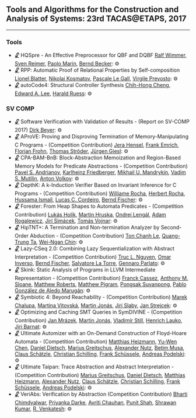 ## Tools and Algorithms for the Construction and Analysis of Systems: 23rd TACAS@ETAPS, 2017
---
### Tools
-	[🔓](https://doi.org/10.1007/978-3-662-54577-5_21) HQSpre - An Effective Preprocessor for QBF and DQBF
	[Ralf Wimmer](https://dblp.org/pid/80/5500.html), [Sven Reimer](https://dblp.org/pid/03/10054.html), [Paolo Marin](https://dblp.org/pid/53/7137.html), [Bernd Becker](https://dblp.org/pid/b/BerndBecker.html):
	⚙️
-	[🔓](https://doi.org/10.1007/978-3-662-54577-5_22) RPP: Automatic Proof of Relational Properties by Self-composition
	[Lionel Blatter](https://dblp.org/pid/182/2042.html), [Nikolai Kosmatov](https://dblp.org/pid/98/3847.html), [Pascale Le Gall](https://dblp.org/pid/31/1845.html), [Virgile Prevosto](https://dblp.org/pid/05/1744.html):
	⚙️
-	[🔓](https://doi.org/10.1007/978-3-662-54577-5_23) autoCode4: Structural Controller Synthesis
	[Chih-Hong Cheng](https://dblp.org/pid/64/3701.html), [Edward A. Lee](https://dblp.org/pid/83/846.html), [Harald Ruess](https://dblp.org/pid/28/800.html):
	⚙️
### SV COMP
-	[🔓](https://doi.org/10.1007/978-3-662-54580-5_20) Software Verification with Validation of Results - (Report on SV-COMP 2017)
	[Dirk Beyer](https://dblp.org/pid/b/DirkBeyer1.html):
	⚙️
-	[🔓](https://doi.org/10.1007/978-3-662-54580-5_21) AProVE: Proving and Disproving Termination of Memory-Manipulating C Programs - (Competition Contribution)
	[Jera Hensel](https://dblp.org/pid/147/5964.html), [Frank Emrich](https://dblp.org/pid/197/9599.html), [Florian Frohn](https://dblp.org/pid/147/6083.html), [Thomas Ströder](https://dblp.org/pid/53/7442.html), [Jürgen Giesl](https://dblp.org/pid/g/JurgenGiesl.html):
	⚙️
-	[🔓](https://doi.org/10.1007/978-3-662-54580-5_22) CPA-BAM-BnB: Block-Abstraction Memoization and Region-Based Memory Models for Predicate Abstractions - (Competition Contribution)
	[Pavel S. Andrianov](https://dblp.org/pid/197/9537.html), [Karlheinz Friedberger](https://dblp.org/pid/130/3897.html), [Mikhail U. Mandrykin](https://dblp.org/pid/44/11109.html), [Vadim S. Mutilin](https://dblp.org/pid/76/7124.html), [Anton Volkov](https://dblp.org/pid/197/9572.html):
	⚙️
-	[🔓](https://doi.org/10.1007/978-3-662-54580-5_23) DepthK: A k-Induction Verifier Based on Invariant Inference for C Programs - (Competition Contribution)
	[Williame Rocha](https://dblp.org/pid/197/9563.html), [Herbert Rocha](https://dblp.org/pid/116/5376.html), [Hussama Ismail](https://dblp.org/pid/171/6252.html), [Lucas C. Cordeiro](https://dblp.org/pid/42/4311.html), [Bernd Fischer](https://dblp.org/pid/27/3809-2.html):
	⚙️
-	[🔓](https://doi.org/10.1007/978-3-662-54580-5_24) Forester: From Heap Shapes to Automata Predicates - (Competition Contribution)
	[Lukás Holík](https://dblp.org/pid/64/6177.html), [Martin Hruska](https://dblp.org/pid/15/7989.html), [Ondrej Lengál](https://dblp.org/pid/47/7646.html), [Adam Rogalewicz](https://dblp.org/pid/87/2946.html), [Jirí Simácek](https://dblp.org/pid/10/9861.html), [Tomás Vojnar](https://dblp.org/pid/51/533.html):
	⚙️
-	[🔓](https://doi.org/10.1007/978-3-662-54580-5_25) HipTNT+: A Termination and Non-termination Analyzer by Second-Order Abduction - (Competition Contribution)
	[Ton Chanh Le](https://dblp.org/pid/135/6224.html), [Quang-Trung Ta](https://dblp.org/pid/134/3046.html), [Wei-Ngan Chin](https://dblp.org/pid/c/WeiNganChin.html):
	⚙️
-	[🔓](https://doi.org/10.1007/978-3-662-54580-5_26) Lazy-CSeq 2.0: Combining Lazy Sequentialization with Abstract Interpretation - (Competition Contribution)
	[Truc L. Nguyen](https://dblp.org/pid/147/4379.html), [Omar Inverso](https://dblp.org/pid/125/8727.html), [Bernd Fischer](https://dblp.org/pid/27/3809-2.html), [Salvatore La Torre](https://dblp.org/pid/33/5041.html), [Gennaro Parlato](https://dblp.org/pid/11/1029.html):
	⚙️
-	[🔓](https://doi.org/10.1007/978-3-662-54580-5_27) Skink: Static Analysis of Programs in LLVM Intermediate Representation - (Competition Contribution)
	[Franck Cassez](https://dblp.org/pid/99/622.html), [Anthony M. Sloane](https://dblp.org/pid/s/AnthonyMSloane.html), [Matthew Roberts](https://dblp.org/pid/55/11342.html), [Matthew Pigram](https://dblp.org/pid/197/9600.html), [Pongsak Suvanpong](https://dblp.org/pid/197/9534.html), [Pablo González de Aledo Marugán](https://dblp.org/pid/119/4480.html):
	⚙️
-	[🔓](https://doi.org/10.1007/978-3-662-54580-5_28) Symbiotic 4: Beyond Reachability - (Competition Contribution)
	[Marek Chalupa](https://dblp.org/pid/178/3862.html), [Martina Vitovská](https://dblp.org/pid/178/3812.html), [Martin Jonás](https://dblp.org/pid/178/4046.html), [Jiri Slaby](https://dblp.org/pid/11/9867.html), [Jan Strejcek](https://dblp.org/pid/37/1716.html):
	⚙️
-	[🔓](https://doi.org/10.1007/978-3-662-54580-5_29) Optimizing and Caching SMT Queries in SymDIVINE - (Competition Contribution)
	[Jan Mrázek](https://dblp.org/pid/72/2840.html), [Martin Jonás](https://dblp.org/pid/178/4046.html), [Vladimír Still](https://dblp.org/pid/132/1780.html), [Henrich Lauko](https://dblp.org/pid/178/2897.html), [Jiri Barnat](https://dblp.org/pid/b/JiriBarnat.html):
	⚙️
-	[🔓](https://doi.org/10.1007/978-3-662-54580-5_30) Ultimate Automizer with an On-Demand Construction of Floyd-Hoare Automata - (Competition Contribution)
	[Matthias Heizmann](https://dblp.org/pid/52/7224.html), [Yu-Wen Chen](https://dblp.org/pid/46/3473.html), [Daniel Dietsch](https://dblp.org/pid/59/9798.html), [Marius Greitschus](https://dblp.org/pid/153/2563.html), [Alexander Nutz](https://dblp.org/pid/117/2587.html), [Betim Musa](https://dblp.org/pid/143/2689.html), [Claus Schätzle](https://dblp.org/pid/178/4054.html), [Christian Schilling](https://dblp.org/pid/72/2103-1.html), [Frank Schüssele](https://dblp.org/pid/197/9556.html), [Andreas Podelski](https://dblp.org/pid/p/APodelski.html):
	⚙️
-	[🔓](https://doi.org/10.1007/978-3-662-54580-5_31) Ultimate Taipan: Trace Abstraction and Abstract Interpretation - (Competition Contribution)
	[Marius Greitschus](https://dblp.org/pid/153/2563.html), [Daniel Dietsch](https://dblp.org/pid/59/9798.html), [Matthias Heizmann](https://dblp.org/pid/52/7224.html), [Alexander Nutz](https://dblp.org/pid/117/2587.html), [Claus Schätzle](https://dblp.org/pid/178/4054.html), [Christian Schilling](https://dblp.org/pid/72/2103-1.html), [Frank Schüssele](https://dblp.org/pid/197/9556.html), [Andreas Podelski](https://dblp.org/pid/p/APodelski.html):
	⚙️
-	[🔓](https://doi.org/10.1007/978-3-662-54580-5_32) VeriAbs: Verification by Abstraction (Competition Contribution)
	[Bharti Chimdyalwar](https://dblp.org/pid/20/9257.html), [Priyanka Darke](https://dblp.org/pid/62/8326.html), [Avriti Chauhan](https://dblp.org/pid/162/9561.html), [Punit Shah](https://dblp.org/pid/176/3048.html), [Shrawan Kumar](https://dblp.org/pid/31/4964.html), [R. Venkatesh](https://dblp.org/pid/77/2661-1.html):
	⚙️
